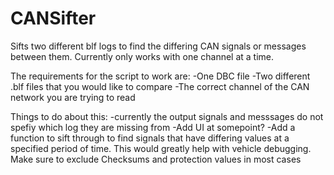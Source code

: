 # CANSifter
Sifts two different blf logs to find the differing CAN signals or messages between them. Currently only works with one channel at a time.

The requirements for the script to work are:
  -One DBC file
  -Two different .blf files that you would like to compare
  -The correct channel of the CAN network you are trying to read

Things to do about this:
  -currently the output signals and messsages do not spefiy which log they are missing from
  -Add UI at somepoint?
  -Add a function to sift through to find signals that have differing values at a specified period 
  of time. This would greatly help with vehicle debugging. Make sure to exclude Checksums
  and protection values in most cases
